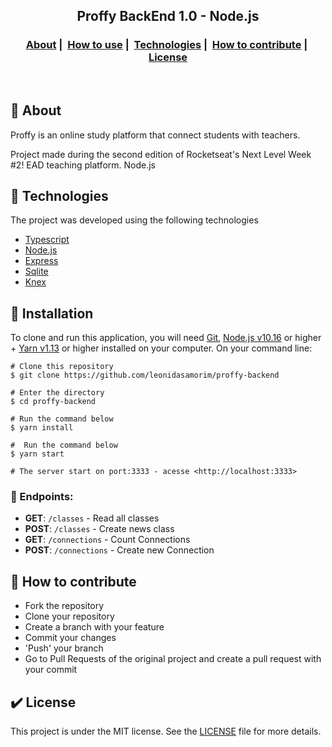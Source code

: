 <h2 align="center">
  Proffy BackEnd 1.0 - Node.js
</h2>

<h3 align="center">
  <a href="#green_book-about">About</a>&nbsp;|&nbsp;
  <a href="#pencil-how-to-use">How to use</a>&nbsp;|&nbsp;
  <a href="#rocket-technologies">Technologies</a>&nbsp;|&nbsp;
  <a href="#link-how-to-contribute">How to contribute</a>&nbsp;|&nbsp;
  <a href="#heavy_check_mark-license">License</a>
</h3>

<br />

## :green_book: About

Proffy is an online study platform that connect students with teachers. 

Project made during the second edition of Rocketseat's Next Level Week #2! EAD teaching platform. Node.js



## :rocket: Technologies 

The project was developed using the following technologies

- [Typescript](https://www.typescriptlang.org/)
- [Node.js](https://nodejs.org/en/)
- [Express](https://expressjs.com/)
- [Sqlite](https://www.sqlite.org/index.html)
- [Knex](http://knexjs.org/)

## :pencil: Installation
To clone and run this application, you will need [Git](https://git-scm.com/), [Node.js v10.16](https://nodejs.org/en/) or 
higher + [Yarn v1.13](https://yarnpkg.com/) or higher installed on your computer. On your command line:

```
# Clone this repository
$ git clone https://github.com/leonidasamorim/proffy-backend

# Enter the directory
$ cd proffy-backend

# Run the command below
$ yarn install

#  Run the command below
$ yarn start

# The server start on port:3333 - acesse <http://localhost:3333>
```
### 🚀 Endpoints:

- **GET**: `/classes` - Read all classes
- **POST**: `/classes` - Create news class
- **GET**: `/connections` - Count Connections
- **POST**: `/connections` - Create new Connection


## :link: How to contribute 

- Fork the repository
- Clone your repository
- Create a branch with your feature
- Commit your changes
- 'Push' your branch
- Go to Pull Requests of the original project and create a pull request with your commit

## :heavy_check_mark: License 

This project is under the MIT license. See the [LICENSE](https://opensource.org/licenses/MIT) file for more details.

